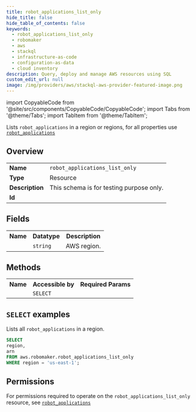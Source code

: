 ```yaml
---
title: robot_applications_list_only
hide_title: false
hide_table_of_contents: false
keywords:
  - robot_applications_list_only
  - robomaker
  - aws
  - stackql
  - infrastructure-as-code
  - configuration-as-data
  - cloud inventory
description: Query, deploy and manage AWS resources using SQL
custom_edit_url: null
image: /img/providers/aws/stackql-aws-provider-featured-image.png
---
```


import CopyableCode from '@site/src/components/CopyableCode/CopyableCode';
import Tabs from '@theme/Tabs';
import TabItem from '@theme/TabItem';

Lists <code>robot_applications</code> in a region or regions, for all properties use <a href="/providers/aws/serviceName/robot_applications/"><code>robot_applications</code></a>

## Overview
<table><tbody>
<tr><td><b>Name</b></td><td><code>robot_applications_list_only</code></td></tr>
<tr><td><b>Type</b></td><td>Resource</td></tr>
<tr><td><b>Description</b></td><td>This schema is for testing purpose only.</td></tr>
<tr><td><b>Id</b></td><td><CopyableCode code="aws.robomaker.robot_applications_list_only" /></td></tr>
</tbody></table>

## Fields
<table><tbody><tr><th>Name</th><th>Datatype</th><th>Description</th></tr><tr><td><CopyableCode code="region" /></td><td><code>string</code></td><td>AWS region.</td></tr>
</tbody></table>

## Methods

<table><tbody>
  <tr>
    <th>Name</th>
    <th>Accessible by</th>
    <th>Required Params</th>
  </tr>
  <tr>
    <td><CopyableCode code="list_resources" /></td>
    <td><code>SELECT</code></td>
    <td><CopyableCode code="region" /></td>
  </tr>
</tbody></table>

## `SELECT` examples
Lists all <code>robot_applications</code> in a region.
```sql
SELECT
region,
arn
FROM aws.robomaker.robot_applications_list_only
WHERE region = 'us-east-1';
```


## Permissions

For permissions required to operate on the <code>robot_applications_list_only</code> resource, see <a href="/providers/aws/robomaker/robot_applications/#permissions"><code>robot_applications</code></a>

